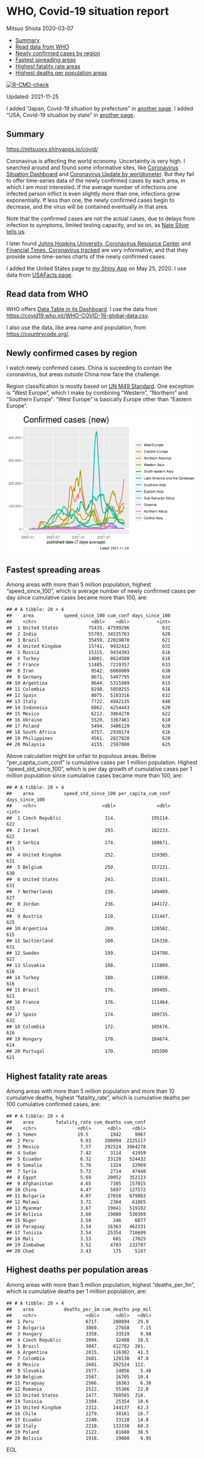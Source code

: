 WHO, Covid-19 situation report
================
Mitsuo Shiota
2020-03-07

-   [Summary](#summary)
-   [Read data from WHO](#read-data-from-who)
-   [Newly confirmed cases by region](#newly-confirmed-cases-by-region)
-   [Fastest spreading areas](#fastest-spreading-areas)
-   [Highest fatality rate areas](#highest-fatality-rate-areas)
-   [Highest deaths per population
    areas](#highest-deaths-per-population-areas)

<!-- badges: start -->

[![R-CMD-check](https://github.com/mitsuoxv/covid/workflows/R-CMD-check/badge.svg)](https://github.com/mitsuoxv/covid/actions)
<!-- badges: end -->

Updated: 2021-11-25

I added “Japan, Covid-19 situation by prefecture” in [another
page](Japan.md). I added “USA, Covid-19 situation by state” in [another
page](USA.md).

## Summary

<https://mitsuoxv.shinyapps.io/covid/>

Coronavirus is affecting the world economy. Uncertaintiy is very high. I
searched around and found some informative sites, like [Coronavirus
Situation
Dashboard](https://who.maps.arcgis.com/apps/opsdashboard/index.html#/c88e37cfc43b4ed3baf977d77e4a0667)
and [Coronavirus Update by
worldometer](https://www.worldometers.info/coronavirus/). But they fail
to offer time-series data of the newly confirmed cases by each area, in
which I am most interested. If the average number of infections one
infected person inflict is even slightly more than one, infections grow
exponentially. If less than one, the newly confirmed cases begin to
decrease, and the virus will be contained eventually in that area.

Note that the confirmed cases are not the actual cases, due to delays
from infection to symptoms, limited testing capacity, and so on, as
[Nate Silver tells
us](https://fivethirtyeight.com/features/coronavirus-case-counts-are-meaningless/).

I later found [Johns Hopkins University, Coronavirus Resource
Center](https://coronavirus.jhu.edu/) and [Financial Times, Coronavirus
tracked](https://www.ft.com/content/a26fbf7e-48f8-11ea-aeb3-955839e06441)
are very informative, and that they provide some time-series charts of
the newly confirmed cases.

I added the United States page to [my Shiny
App](https://mitsuoxv.shinyapps.io/covid/) on May 25, 2020. I use data
from [USAFacts
page](https://usafacts.org/visualizations/coronavirus-covid-19-spread-map/).

## Read data from WHO

WHO offers [Data Table in its Dashboard](https://covid19.who.int/table).
I use the data from
<https://covid19.who.int/WHO-COVID-19-global-data.csv>.

I also use the data, like area name and population, from
<https://countrycode.org/>.

## Newly confirmed cases by region

I watch newly confirmed cases. China is suceeding to contain the
coronavirus, but areas outside China now face the challenge.

Region classification is mostly based on [UN M49
Standard](https://unstats.un.org/unsd/methodology/m49/). One exception
is “West Europe”, which I make by combining “Western”, “Northern” and
“Southern Europe”. “West Europe” is basically Europe other than “Eastern
Europe”.

![](README_files/figure-gfm/chart-1.png)<!-- -->

## Fastest spreading areas

Among areas with more than 5 million population, highest
“speed\_since\_100”, which is average number of newly confirmed cases
per day since cumulative cases became more than 100, are:

    ## # A tibble: 20 × 4
    ##    area           speed_since_100 cum_conf days_since_100
    ##    <chr>                    <dbl>    <dbl>          <int>
    ##  1 United States           75435. 47599296            631
    ##  2 India                   55703. 34535763            620
    ##  3 Brazil                  35459. 22019870            621
    ##  4 United Kingdom          15741.  9932412            631
    ##  5 Russia                  15315.  9434393            616
    ##  6 Turkey                  14001.  8624580            616
    ##  7 France                  11405.  7219357            633
    ##  8 Iran                     9542.  6088009            638
    ##  9 Germany                  8671.  5497795            634
    ## 10 Argentina                8644.  5315989            615
    ## 11 Colombia                 8198.  5050255            616
    ## 12 Spain                    8075.  5103316            632
    ## 13 Italy                    7722.  4942135            640
    ## 14 Indonesia                6862.  4254443            620
    ## 15 Mexico                   6212.  3864278            622
    ## 16 Ukraine                  5520.  3367461            610
    ## 17 Poland                   5494.  3406129            620
    ## 18 South Africa             4757.  2930174            616
    ## 19 Philippines              4561.  2827820            620
    ## 20 Malaysia                 4155.  2597080            625

Above calculation might be unfair to populous areas. Below
“per\_capita\_cum\_conf” is cumulative cases per 1 million population.
Highest “speed\_std\_since\_100”, which is per day growth of cumulative
cases per 1 million population since cumulative cases became more than
100, are:

    ## # A tibble: 20 × 4
    ##    area           speed_std_since_100 per_capita_cum_conf days_since_100
    ##    <chr>                        <dbl>               <dbl>          <int>
    ##  1 Czech Republic                314.             195114.            622
    ##  2 Israel                        293.             182233.            622
    ##  3 Serbia                        274.             168671.            615
    ##  4 United Kingdom                252.             159305.            631
    ##  5 Belgium                       250.             157231.            630
    ##  6 United States                 243.             153431.            631
    ##  7 Netherlands                   238.             149489.            627
    ##  8 Jordan                        236.             144172.            612
    ##  9 Austria                       210.             131447.            625
    ## 10 Argentina                     209.             128582.            615
    ## 11 Switzerland                   200.             126338.            631
    ## 12 Sweden                        199.             124798.            627
    ## 13 Slovakia                      188.             115809.            616
    ## 14 Turkey                        180.             110850.            616
    ## 15 Brazil                        176.             109495.            621
    ## 16 France                        176.             111464.            633
    ## 17 Spain                         174.             109735.            632
    ## 18 Colombia                      172.             105676.            616
    ## 19 Hungary                       170.             104674.            614
    ## 20 Portugal                      170.             105500             621

## Highest fatality rate areas

Among areas with more than 5 million population and more than 10
cumulative deaths, highest “fatality\_rate”, which is cumulative deaths
per 100 cumulative confirmed cases, are:

    ## # A tibble: 20 × 4
    ##    area        fatality_rate cum_deaths cum_conf
    ##    <chr>               <dbl>      <dbl>    <dbl>
    ##  1 Yemen               19.5        1942     9967
    ##  2 Peru                 9.03     200894  2225117
    ##  3 Mexico               7.57     292524  3864278
    ##  4 Sudan                7.42       3114    41959
    ##  5 Ecuador              6.32      33128   524432
    ##  6 Somalia              5.76       1324    22969
    ##  7 Syria                5.72       2714    47448
    ##  8 Egypt                5.69      20052   352123
    ##  9 Afghanistan          4.65       7305   157015
    ## 10 China                4.47       5697   127572
    ## 11 Bulgaria             4.07      27658   679983
    ## 12 Malawi               3.72       2304    61865
    ## 13 Myanmar              3.67      19041   519102
    ## 14 Bolivia              3.60      19080   530369
    ## 15 Niger                3.58        246     6877
    ## 16 Paraguay             3.54      16363   462331
    ## 17 Tunisia              3.54      25354   716609
    ## 18 Mali                 3.53        601    17025
    ## 19 Zimbabwe             3.52       4703   133707
    ## 20 Chad                 3.43        175     5107

## Highest deaths per population areas

Among areas with more than 5 million population, highest
“deaths\_per\_1m”, which is cumulative deaths per 1 million population,
are:

    ## # A tibble: 20 × 4
    ##    area           deaths_per_1m cum_deaths pop_mil
    ##    <chr>                  <dbl>      <dbl>   <dbl>
    ##  1 Peru                   6717.     200894   29.9 
    ##  2 Bulgaria               3869.      27658    7.15
    ##  3 Hungary                3358.      33519    9.98
    ##  4 Czech Republic         3094.      32408   10.5 
    ##  5 Brazil                 3047.     612782  201.  
    ##  6 Argentina              2815.     116382   41.3 
    ##  7 Colombia               2681.     128138   47.8 
    ##  8 Mexico                 2601.     292524  112.  
    ##  9 Slovakia               2577.      14056    5.46
    ## 10 Belgium                2567.      26705   10.4 
    ## 11 Paraguay               2566.      16363    6.38
    ## 12 Romania                2522.      55386   22.0 
    ## 13 United States          2477.     768565  310.  
    ## 14 Tunisia                2394.      25354   10.6 
    ## 15 United Kingdom         2312.     144137   62.3 
    ## 16 Chile                  2279.      38161   16.7 
    ## 17 Ecuador                2240.      33128   14.8 
    ## 18 Italy                  2210.     133330   60.3 
    ## 19 Poland                 2122.      81688   38.5 
    ## 20 Bolivia                1918.      19080    9.95

EOL
